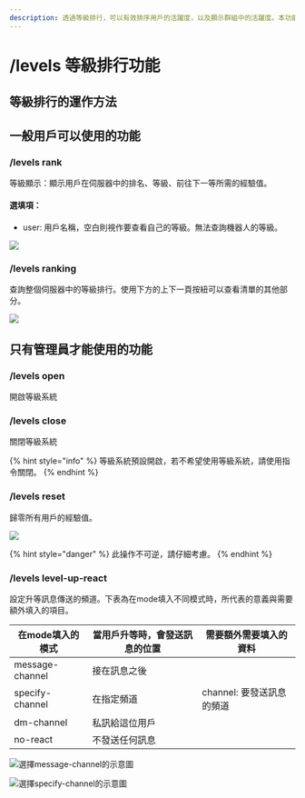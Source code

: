 ```yaml
---
description: 透過等級排行，可以有效排序用戶的活躍度，以及顯示群組中的活躍度。本功能預設開啟。
---
```


# /levels 等級排行功能

## 等級排行的運作方法

## 一般用戶可以使用的功能

### /levels rank

等級顯示：顯示用戶在伺服器中的排名、等級、前往下一等所需的經驗值。

#### 選填項：

* user: 用戶名稱，空白則視作要查看自己的等級。無法查詢機器人的等級。

![](https://cdn.discordapp.com/attachments/848902789681381416/949707422702899240/unknown.png)

### /levels ranking

查詢整個伺服器中的等級排行。使用下方的上下一頁按紐可以查看清單的其他部分。

![](https://media.discordapp.net/attachments/848902789681381416/949713595338469496/unknown.png)

## 只有管理員才能使用的功能

### /levels open

開啟等級系統

### /levels close

關閉等級系統

{% hint style="info" %}
等級系統預設開啟，若不希望使用等級系統，請使用指令關閉。
{% endhint %}

### /levels reset

歸零所有用戶的經驗值。

![](https://cdn.discordapp.com/attachments/815510939179941891/949717851034505256/unknown.png)

{% hint style="danger" %}
此操作不可逆，請仔細考慮。
{% endhint %}

### /levels level-up-react

設定升等訊息傳送的頻道。下表為在mode填入不同模式時，所代表的意義與需要額外填入的項目。

| 在mode填入的模式      | 當用戶升等時，會發送訊息的位置 | 需要額外需要填入的資料       |
| --------------- | --------------- | ----------------- |
| message-channel | 接在訊息之後          |                   |
| specify-channel | 在指定頻道           | channel: 要發送訊息的頻道 |
| dm-channel      | 私訊給這位用戶         |                   |
| no-react        | 不發送任何訊息         |                   |

![選擇message-channel的示意圖](https://cdn.discordapp.com/attachments/848902789681381416/949725165502230568/unknown.png)

![選擇specify-channel的示意圖](https://media.discordapp.net/attachments/848902789681381416/949726788660105256/unknown.png)
